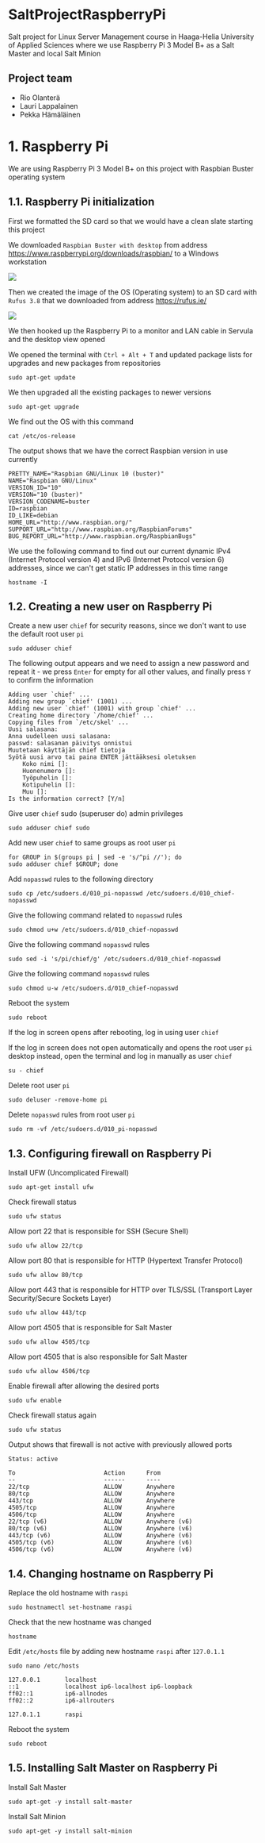 # SaltProjectRaspberryPi

Salt project for Linux Server Management course in Haaga-Helia University of Applied Sciences where we use Raspberry Pi 3 Model B+ as a Salt Master and local Salt Minion


## Project team

- Rio Olanterä
- Lauri Lappalainen
- Pekka Hämäläinen


# 1. Raspberry Pi

We are using Raspberry Pi 3 Model B+ on this project with Raspbian Buster operating system


## 1.1. Raspberry Pi initialization

First we formatted the SD card so that we would have a clean slate starting this project

We downloaded ```Raspbian Buster with desktop``` from address https://www.raspberrypi.org/downloads/raspbian/ to a Windows workstation 

<img src="http://myy.haaga-helia.fi/~bgg135/kuvat/Raspian_buster_image.JPG">

Then we created the image of the OS (Operating system) to an SD card with ```Rufus 3.8``` that we downloaded from address https://rufus.ie/

<img src="http://myy.haaga-helia.fi/~bgg135/kuvat/Rufus_screenshot.JPG">

We then hooked up the Raspberry Pi to a monitor and LAN cable in Servula and the desktop view opened

We opened the terminal with ```Ctrl + Alt + T``` and updated package lists for upgrades and new packages from repositories

```
sudo apt-get update
```

We then upgraded all the existing packages to newer versions

```
sudo apt-get upgrade
```

We find out the OS with this command

```
cat /etc/os-release
```

The output shows that we have the correct Raspbian version in use currently

```
PRETTY_NAME="Raspbian GNU/Linux 10 (buster)"
NAME="Raspbian GNU/Linux"
VERSION_ID="10"
VERSION="10 (buster)"
VERSION_CODENAME=buster
ID=raspbian
ID_LIKE=debian
HOME_URL="http://www.raspbian.org/"
SUPPORT_URL="http://www.raspbian.org/RaspbianForums"
BUG_REPORT_URL="http://www.raspbian.org/RaspbianBugs"
```

We use the following command to find out our current dynamic IPv4 (Internet Protocol version 4) and IPv6 (Internet Protocol version 6) addresses, since we can't get static IP addresses in this time range

```
hostname -I
```

## 1.2. Creating a new user on Raspberry Pi

Create a new user ```chief``` for security reasons, since we don't want to use the default root user ```pi```

```
sudo adduser chief
```

The following output appears and we need to assign a new password and repeat it - we press ```Enter``` for empty for all other values, and finally press ```Y``` to confirm the information

```
Adding user `chief' ...
Adding new group `chief' (1001) ...
Adding new user `chief' (1001) with group `chief' ...
Creating home directory `/home/chief' ...
Copying files from `/etc/skel' ...
Uusi salasana: 
Anna uudelleen uusi salasana: 
passwd: salasanan päivitys onnistui
Muutetaan käyttäjän chief tietoja
Syötä uusi arvo tai paina ENTER jättääksesi oletuksen
	Koko nimi []: 
	Huonenumero []: 
	Työpuhelin []: 
	Kotipuhelin []: 
	Muu []: 
Is the information correct? [Y/n]
```

Give user ```chief``` sudo (superuser do) admin privileges

```
sudo adduser chief sudo
```

Add new user ```chief``` to same groups as root user ```pi```

```
for GROUP in $(groups pi | sed -e 's/^pi //'); do
sudo adduser chief $GROUP; done
```

Add ```nopasswd``` rules to the following directory

```
sudo cp /etc/sudoers.d/010_pi-nopasswd /etc/sudoers.d/010_chief-nopasswd
```

Give the following command related to ```nopasswd``` rules

```
sudo chmod u+w /etc/sudoers.d/010_chief-nopasswd
```

Give the following command ```nopasswd``` rules

```
sudo sed -i 's/pi/chief/g' /etc/sudoers.d/010_chief-nopasswd
```

Give the following command ```nopasswd``` rules

```
sudo chmod u-w /etc/sudoers.d/010_chief-nopasswd
```

Reboot the system 

```
sudo reboot
```

If the log in screen opens after rebooting, log in using user ```chief```

If the log in screen does not open automatically and opens the root user ```pi``` desktop instead, open the terminal and log in manually as user ```chief```

```
su - chief
```

Delete root user ```pi```

```
sudo deluser -remove-home pi
```

Delete ```nopasswd``` rules from root user ```pi```

```
sudo rm -vf /etc/sudoers.d/010_pi-nopasswd
```


## 1.3. Configuring firewall on Raspberry Pi

Install UFW (Uncomplicated Firewall)

```
sudo apt-get install ufw
```

Check firewall status

```
sudo ufw status
```

Allow port 22 that is responsible for SSH (Secure Shell)

```
sudo ufw allow 22/tcp
```

Allow port 80 that is responsible for HTTP (Hypertext Transfer Protocol)

```
sudo ufw allow 80/tcp
```

Allow port 443 that is responsible for HTTP over TLS/SSL (Transport Layer Security/Secure Sockets Layer)

```
sudo ufw allow 443/tcp
```

Allow port 4505 that is responsible for Salt Master

```
sudo ufw allow 4505/tcp
```

Allow port 4505 that is also responsible for Salt Master

```
sudo ufw allow 4506/tcp
```

Enable firewall after allowing the desired ports

```
sudo ufw enable
```

Check firewall status again

```
sudo ufw status
```

Output shows that firewall is not active with previously allowed ports

```
Status: active

To                         Action      From
--                         ------      ----
22/tcp                     ALLOW       Anywhere                  
80/tcp                     ALLOW       Anywhere                  
443/tcp                    ALLOW       Anywhere                  
4505/tcp                   ALLOW       Anywhere                  
4506/tcp                   ALLOW       Anywhere                  
22/tcp (v6)                ALLOW       Anywhere (v6)             
80/tcp (v6)                ALLOW       Anywhere (v6)             
443/tcp (v6)               ALLOW       Anywhere (v6)             
4505/tcp (v6)              ALLOW       Anywhere (v6)             
4506/tcp (v6)              ALLOW       Anywhere (v6)
```


## 1.4. Changing hostname on Raspberry Pi

Replace the old hostname with ```raspi```

```
sudo hostnamectl set-hostname raspi
```

Check that the new hostname was changed

```
hostname
```

Edit ```/etc/hosts``` file by adding new hostname ```raspi``` after ```127.0.1.1```

```
sudo nano /etc/hosts
```

```
127.0.0.1       localhost
::1             localhost ip6-localhost ip6-loopback
ff02::1         ip6-allnodes
ff02::2         ip6-allrouters

127.0.1.1       raspi
```

Reboot the system

```
sudo reboot
```


## 1.5. Installing Salt Master on Raspberry Pi

Install Salt Master

```
sudo apt-get -y install salt-master
```

Install Salt Minion

```
sudo apt-get -y install salt-minion
```
